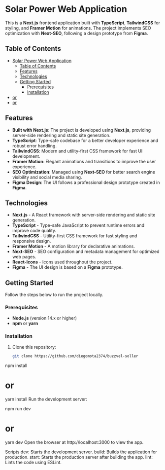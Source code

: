 # Solar Power Web Application

This is a **Next.js** frontend application built with **TypeScript**, **TailwindCSS** for styling, and **Framer Motion** for animations. The project implements SEO optimization with **Next-SEO**, following a design prototype from **Figma**.

## Table of Contents

- [Solar Power Web Application](#solar-power-web-application)
  - [Table of Contents](#table-of-contents)
  - [Features](#features)
  - [Technologies](#technologies)
  - [Getting Started](#getting-started)
    - [Prerequisites](#prerequisites)
    - [Installation](#installation)
- [or](#or)
- [or](#or-1)

## Features

- **Built with Next.js**: The project is developed using **Next.js**, providing server-side rendering and static site generation.
- **TypeScript**: Type-safe codebase for a better developer experience and robust error handling.
- **TailwindCSS**: Modern and utility-first CSS framework for fast UI development.
- **Framer Motion**: Elegant animations and transitions to improve the user experience.
- **SEO Optimization**: Managed using **Next-SEO** for better search engine visibility and social media sharing.
- **Figma Design**: The UI follows a professional design prototype created in **Figma**.

## Technologies

- **Next.js** - A React framework with server-side rendering and static site generation.
- **TypeScript** - Type-safe JavaScript to prevent runtime errors and improve code quality.
- **TailwindCSS** - Utility-first CSS framework for fast styling and responsive design.
- **Framer Motion** - A motion library for declarative animations.
- **Next-SEO** - SEO configuration and metadata management for optimized web pages.
- **React-Icons** - Icons used throughout the project.
- **Figma** - The UI design is based on a **Figma** prototype.

## Getting Started

Follow the steps below to run the project locally.

### Prerequisites

- **Node.js** (version 14.x or higher)
- **npm** or **yarn**

### Installation

1. Clone this repository:

   ```bash
   git clone https://github.com/diegomota2374/buzzvel-soller

npm install
# or
yarn install
Run the development server:

npm run dev
# or
yarn dev
Open the browser at http://localhost:3000 to view the app.

Scripts
dev: Starts the development server.
build: Builds the application for production.
start: Starts the production server after building the app.
lint: Lints the code using ESLint.